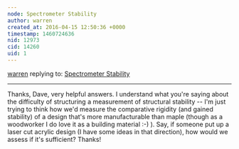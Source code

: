 ```yaml
---
node: Spectrometer Stability
author: warren
created_at: 2016-04-15 12:50:36 +0000
timestamp: 1460724636
nid: 12973
cid: 14260
uid: 1
---
```




[warren](../profile/warren) replying to: [Spectrometer Stability](../notes/stoft/04-14-2016/spectrometer-stability)

----
Thanks, Dave, very helpful answers. I understand what you're saying about the difficulty of structuring a measurement of structural stability -- I'm just trying to think how we'd measure the comparative rigidity (and gained stability) of a design that's more manufacturable than maple (though as a woodworker I  do love it as a building material :-) ). Say, if someone put up a laser cut acrylic design (I have some ideas in that direction), how would we assess if it's sufficient? Thanks!